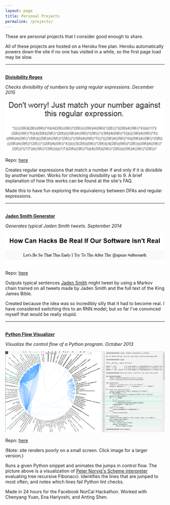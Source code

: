 ```yaml
---
layout: page
title: Personal Projects
permalink: /projects/
---
```


These are personal projects that I consider good enough to share.

All of these projects are hosted on a Heroku free plan. Heroku
automatically powers down the site if no one has visited in a while,
so the first page load may be slow.

-----------------------


<br>[**Divisibility Regex**](http://divisibilityregex.herokuapp.com/)

*Checks divisibility of numbers by using regular expressions. December 2015*

![Screenshot of a big regex](/public/project-pics/divisibility.png)

Repo: [here](https://github.com/alexirpan/divisibility-regex)

Creates regular expressions that match a number if and only if it is divisible
by another number. Works for checking divisibility up to 9.
A brief explanation of how this works can be found at the
site's FAQ.

Made this to have fun exploring the equivalency between DFAs and
regular expressions.

-----------------------


<br>[**Jaden Smith Generator**](http://jaden-generator.herokuapp.com/)

*Generates typical Jaden Smith tweets. September 2014*

![A typical Jaden Smith tweet](/public/project-pics/jaden.png)

Repo: [here](https://github.com/alexirpan/Jaden-Smith-Generator)

Outputs typical sentences [Jaden Smith](https://twitter.com/officialjaden)
might tweet by using a Markov chain trained on
all tweets made by Jaden Smith and the full text of the King
James Bible.

Created because the idea was so incredibly silly that it had to become real.
I have considered switching this to an RNN model, but
so far I've convinced myself that would be really stupid.

-----------------------


<br>[**Python Flow Visualizer**](http://python-flow-visualizer.herokuapp.com/)

*Visualize the control flow of a Python program. October 2013*

[![Visualized control flow for memoized Fibonacci](/public/project-pics/python.png)](/public/project-pics/python.png)

Repo: [here](https://github.com/alexirpan/python-visualizer)

(Note: site renders poorly on a small screen. Click image for a larger version.)

Runs a given Python snippet and animates the jumps in control flow.
The picture above is a visualization of [Peter Norvig's Scheme interpreter](http://norvig.com/lispy.html)
evaluating tree recursive Fibonacci. Identifies the lines that are jumped to most
often, and notes which lines fail Python lint checks.

Made in 24 hours for the Facebook NorCal Hackathon. Worked with
Chenyang Yuan, Ena Hariyoshi, and Anting Shen.


